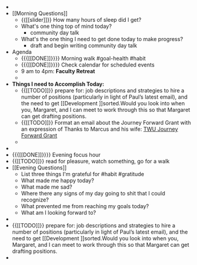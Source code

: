 - 
- [[Morning Questions]]
    - {{[[slider]]}} How many hours of sleep did I get?
    - What's one thing top of mind today?
        - community day talk
    - What's the one thing I need to get done today to make progress?
        - draft and begin writing community day talk
- Agenda
    - {{{[[DONE]]}}}} Morning walk #goal-health #habit
    - {{{[[DONE]]}}}} Check calendar for scheduled events
    -  9 am to 4pm: **Faculty Retreat**
    - 
- **Things I need to Accomplish Today:**
    - {{[[TODO]]}} prepare for: job descriptions and strategies to hire a number of positions (particularly in light of Paul’s latest email), and the need to get [[Development ]]sorted.Would you look into when you, Margaret, and I can meet to work through this so that Margaret can get drafting positions.
    - {{[[TODO]]}} Format an email about the Journey Forward Grant with an expression of Thanks to Marcus and his wife: [TWU Journey Forward Grant](https://vimeo.com/447260669)
    - 
- 
- {{{[[DONE]]}}}} Evening focus hour
- {{[[TODO]]}} read for pleasure, watch something, go for a walk
- [[Evening Questions]]
    - List three things I'm grateful for #habit #gratitude
    - What made me happy today?
    - What made me sad?
    - Where there any signs of my day going to shit that I could recognize?
    - What prevented me from reaching my goals today?
    - What am I looking forward to?
- 
- {{[[TODO]]}} prepare for: job descriptions and strategies to hire a number of positions (particularly in light of Paul’s latest email), and the need to get [[Development ]]sorted.Would you look into when you, Margaret, and I can meet to work through this so that Margaret can get drafting positions.
- 
